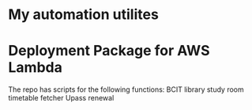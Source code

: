 # My automation utilites
# Deployment Package for AWS Lambda
The repo has scripts for the following functions:
BCIT library study room timetable fetcher
Upass renewal

